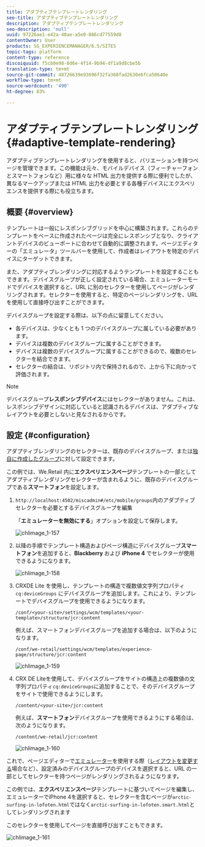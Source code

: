 ```yaml
---
title: アダプティブテンプレートレンダリング
seo-title: アダプティブテンプレートレンダリング
description: アダプティブテンプレートレンダリング
seo-description: 'null'
uuid: 97226ae1-e42a-40ae-a5e0-886cd77559d8
contentOwner: User
products: SG_EXPERIENCEMANAGER/6.5/SITES
topic-tags: platform
content-type: reference
discoiquuid: f5cb0e98-0d6e-4f14-9b94-df1a9d8cbe5b
translation-type: tm+mt
source-git-commit: 48726639e93696f32fa368fad2630e6fca50640e
workflow-type: tm+mt
source-wordcount: '490'
ht-degree: 83%

---
```



# アダプティブテンプレートレンダリング{#adaptive-template-rendering}

アダプティブテンプレートレンダリングを使用すると、バリエーションを持つページを管理できます。この機能は元々、モバイルデバイス（フィーチャーフォンとスマートフォンなど）用に様々な HTML 出力を提供する際に便利でしたが、異なるマークアップまたは HTML 出力を必要とする各種デバイスにエクスペリエンスを提供する際にも役立ちます。

## 概要 {#overview}

テンプレートは一般にレスポンシブグリッドを中心に構築されます。これらのテンプレートをベースに作成されたページは完全にレスポンシブとなり、クライアントデバイスのビューポートに合わせて自動的に調整されます。ページエディターの「エミュレータ」ツールバーを使用して、作成者はレイアウトを特定のデバイスにターゲットできます。

また、アダプティブレンダリングに対応するようテンプレートを設定することもできます。デバイスグループが正しく設定されている場合、エミュレーターモードでデバイスを選択すると、URL に別のセレクターを使用してページがレンダリングされます。セレクターを使用すると、特定のページレンダリングを、URL を使用して直接呼び出すことができます。

デバイスグループを設定する際は、以下の点に留意してください。

* 各デバイスは、少なくとも 1 つのデバイスグループに属している必要があります。
* デバイスは複数のデバイスグループに属することができます。
* デバイスは複数のデバイスグループに属することができるので、複数のセレクターを結合できます。
* セレクターの結合は、リポジトリ内で保持されるので、上から下に向かって評価されます。

>[!NOTE]
>
>デバイスグループ&#x200B;**レスポンシブデバイス**&#x200B;にはセレクターがありません。これは、レスポンシブデザインに対応していると認識されるデバイスは、アダプティブなレイアウトを必要としないと見なされるからです。

## 設定 {#configuration}

アダプティブレンダリングのセレクターは、既存のデバイスグループ、または[独自に作成したグループ](/help/sites-developing/mobile.md#device-groups)に対して設定できます。

この例では、We.Retail 内に&#x200B;**エクスペリエンスページ**&#x200B;テンプレートの一部としてアダプティブレンダリングセレクターが含まれるように、既存のデバイスグループである&#x200B;**スマートフォン**&#x200B;を設定します。

1. `http://localhost:4502/miscadmin#/etc/mobile/groups`内のアダプティブセレクターを必要とするデバイスグループを編集

   「**エミュレーターを無効にする**」オプションを設定して保存します。

   ![chlimage_1-157](assets/chlimage_1-157.png)

1. 以降の手順でテンプレート構造およびページ構造にデバイスグループ&#x200B;**スマートフォン**&#x200B;を追加すると、**Blackberry** および **iPhone 4** でセレクターが使用できるようになります。

   ![chlimage_1-158](assets/chlimage_1-158.png)

1. CRXDE Lite を使用し、テンプレートの構造で複数値文字列プロパティ `cq:deviceGroups` にデバイスグループを追加します。これにより、テンプレートでデバイスグループを使用できるようになります。

   `/conf/<your-site>/settings/wcm/templates/<your-template>/structure/jcr:content`

   例えば、スマートフォンデバイスグループを追加する場合は、以下のようになります。

   `/conf/we-retail/settings/wcm/templates/experience-page/structure/jcr:content`

   ![chlimage_1-159](assets/chlimage_1-159.png)

1. CRX DE Liteを使用して、デバイスグループをサイトの構造上の複数値の文字列プロパティ`cq:deviceGroups`に追加することで、そのデバイスグループをサイトで使用できるようにします。

   `/content/<your-site>/jcr:content`

   例えば、**スマートフォン**&#x200B;デバイスグループを使用できるようにする場合は、次のようになります。

   `/content/we-retail/jcr:content`

   ![chlimage_1-160](assets/chlimage_1-160.png)

これで、ページエディターで[エミュレーター](/help/sites-authoring/responsive-layout.md#layout-definitions-device-emulation-and-breakpoints)を使用する際（[レイアウトを変更する](/help/sites-authoring/responsive-layout.md)場合など）、設定済みのデバイスグループのデバイスを選択すると、URL の一部としてセレクターを持つページがレンダリングされるようになります。

この例では、**エクスペリエンスページ**&#x200B;テンプレートに基づいてページを編集し、エミュレーターでiPhone 4を選択すると、セレクターを含むページが`arctic-surfing-in-lofoten.html`ではなく`arctic-surfing-in-lofoten.smart.html`としてレンダリングされます

このセレクターを使用してページを直接呼び出すこともできます。

![chlimage_1-161](assets/chlimage_1-161.png)

